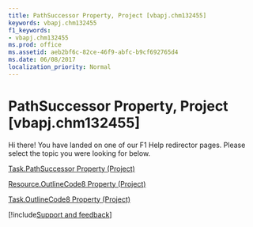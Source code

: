 ```yaml
---
title: PathSuccessor Property, Project [vbapj.chm132455]
keywords: vbapj.chm132455
f1_keywords:
- vbapj.chm132455
ms.prod: office
ms.assetid: aeb2bf6c-82ce-46f9-abfc-b9cf692765d4
ms.date: 06/08/2017
localization_priority: Normal
---
```



# PathSuccessor Property, Project [vbapj.chm132455]

Hi there! You have landed on one of our F1 Help redirector pages. Please select the topic you were looking for below.

[Task.PathSuccessor Property (Project)](http://msdn.microsoft.com/library/827bf575-d93b-9959-c664-625c0e199699%28Office.15%29.aspx)

[Resource.OutlineCode8 Property (Project)](http://msdn.microsoft.com/library/574195ae-18a1-4b7d-6778-629534664a1c%28Office.15%29.aspx)

[Task.OutlineCode8 Property (Project)](http://msdn.microsoft.com/library/80b2e759-a8b4-e69a-e952-b29da8199d92%28Office.15%29.aspx)

[!include[Support and feedback](~/includes/feedback-boilerplate.md)]